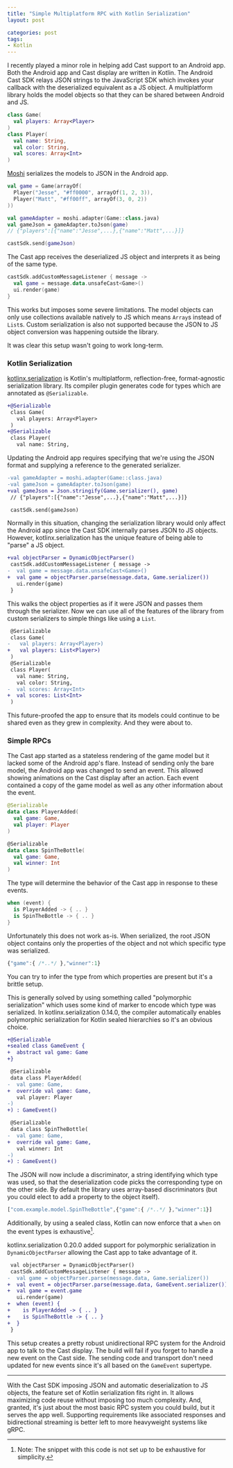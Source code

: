 ```yaml
---
title: "Simple Multiplatform RPC with Kotlin Serialization"
layout: post

categories: post
tags:
- Kotlin
---
```


I recently played a minor role in helping add Cast support to an Android app. Both the Android app and Cast display are written in Kotlin. The Android Cast SDK relays JSON strings to the JavaScript SDK which invokes your callback with the deserialized equivalent as a JS object. A multiplatform library holds the model objects so that they can be shared between Android and JS.

```kotlin
class Game(
  val players: Array<Player>
)
class Player(
  val name: String,
  val color: String,
  val scores: Array<Int>
)
```

[Moshi][moshi] serializes the models to JSON in the Android app.

 [moshi]: https://github.com/square/moshi/

```kotlin
val game = Game(arrayOf(
  Player("Jesse", "#ff0000", arrayOf(1, 2, 3)),
  Player("Matt", "#ff00ff", arrayOf(3, 0, 2))
))

val gameAdapter = moshi.adapter(Game::class.java)
val gameJson = gameAdapter.toJson(game)
// {"players":[{"name":"Jesse",...},{"name":"Matt",...}]}

castSdk.send(gameJson)
```

The Cast app receives the deserialized JS object and interprets it as being of the same type.

```kotlin
castSdk.addCustomMessageListener { message ->
  val game = message.data.unsafeCast<Game>()
  ui.render(game)
}
```

This works but imposes some severe limitations. The model objects can only use collections available natively to JS which means `Array`s instead of `List`s. Custom serialization is also not supported because the JSON to JS object conversion was happening outside the library.

It was clear this setup wasn't going to work long-term.


### Kotlin Serialization

[kotlinx.serialization][kx-serialization] is Kotlin's multiplatform, reflection-free, format-agnostic serialization library. Its compiler plugin generates code for types which are annotated as `@Serializable`.

 [kx-serialization]: https://github.com/Kotlin/kotlinx.serialization

```diff
+@Serializable
 class Game(
   val players: Array<Player>
 )
+@Serializable
 class Player(
   val name: String,
```

Updating the Android app requires specifying that we're using the JSON format and supplying a reference to the generated serializer.

```diff
-val gameAdapter = moshi.adapter(Game::class.java)
-val gameJson = gameAdapter.toJson(game)
+val gameJson = Json.stringify(Game.serializer(), game)
 // {"players":[{"name":"Jesse",...},{"name":"Matt",...}]}

 castSdk.send(gameJson)
```

Normally in this situation, changing the serialization library would only affect the Android app since the Cast SDK internally parses JSON to JS objects. However, kotlinx.serialization has the unique feature of being able to "parse" a JS object.

```diff
+val objectParser = DynamicObjectParser()
 castSdk.addCustomMessageListener { message ->
-  val game = message.data.unsafeCast<Game>()
+  val game = objectParser.parse(message.data, Game.serializer())
   ui.render(game)
 }
```

This walks the object properties as if it were JSON and passes them through the serializer. Now we can use all of the features of the library from custom serializers to simple things like using a `List`.

```diff
 @Serializable
 class Game(
-   val players: Array<Player>)
+   val players: List<Player>)
 )
 @Serializable
 class Player(
   val name: String,
   val color: String,
-  val scores: Array<Int>
+  val scores: List<Int>
 )
```

This future-proofed the app to ensure that its models could continue to be shared even as they grew in complexity. And they were about to.


### Simple RPCs

The Cast app started as a stateless rendering of the game model but it lacked some of the Android app's flare. Instead of sending only the bare model, the Android app was changed to send an event. This allowed showing animations on the Cast display after an action. Each event contained a copy of the game model as well as any other information about the event.

```kotlin
@Serializable
data class PlayerAdded(
  val game: Game,
  val player: Player
)

@Serializable
data class SpinTheBottle(
  val game: Game,
  val winner: Int
)
```

The type will determine the behavior of the Cast app in response to these events.

```kotlin
when (event) {
  is PlayerAdded -> { .. }
  is SpinTheBottle -> { .. }
}
```

Unfortunately this does not work as-is. When serialized, the root JSON object contains only the properties of the object and not which specific type was serialized.

```js
{"game":{ /*..*/ },"winner":1}
```

You can try to infer the type from which properties are present but it's a brittle setup.

This is generally solved by using something called "polymorphic serialization" which uses some kind of marker to encode which type was serialized. In kotlinx.serialization 0.14.0, the compiler automatically enables polymorphic serialization for Kotlin sealed hierarchies so it's an obvious choice.

```diff
+@Serializable
+sealed class GameEvent {
+  abstract val game: Game
+}

 @Serializable
 data class PlayerAdded(
-  val game: Game,
+  override val game: Game,
   val player: Player
-)
+) : GameEvent()

 @Serializable
 data class SpinTheBottle(
-  val game: Game,
+  override val game: Game,
   val winner: Int
-)
+) : GameEvent()
```

The JSON will now include a discriminator, a string identifying which type was used, so that the deserialization code picks the corresponding type on the other side. By default the library uses array-based discriminators (but you could elect to add a property to the object itself).

```js
["com.example.model.SpinTheBottle",{"game":{ /*..*/ },"winner":1}]
```

Additionally, by using a sealed class, Kotlin can now enforce that a `when` on the event types is exhaustive[^1].

 [^1]: Note: The snippet with this code is not set up to be exhaustive for simplicity.

kotlinx.serialization 0.20.0 added support for polymorphic serialization in `DynamicObjectParser` allowing the Cast app to take advantage of it.

```diff
 val objectParser = DynamicObjectParser()
 castSdk.addCustomMessageListener { message ->
-  val game = objectParser.parse(message.data, Game.serializer())
+  val event = objectParser.parse(message.data, GameEvent.serializer())
+  val game = event.game
   ui.render(game)
+  when (event) {
+    is PlayerAdded -> { .. }
+    is SpinTheBottle -> { .. }
+  }
 }
```

This setup creates a pretty robust unidirectional RPC system for the Android app to talk to the Cast display. The build will fail if you forget to handle a new event on the Cast side. The sending code and transport don't need updated for new events since it's all based on the `GameEvent` supertype.

---

With the Cast SDK imposing JSON and automatic deserialization to JS objects, the feature set of Kotlin serialization fits right in. It allows maximizing code reuse without imposing too much complexity. And, granted, it's just about the most basic RPC system you could build, but it serves the app well. Supporting requirements like associated responses and bidirectional streaming is better left to more heavyweight systems like gRPC.
